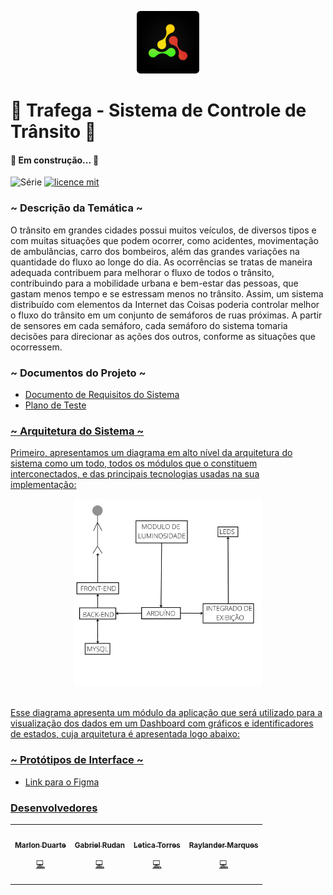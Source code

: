 <p align="center">
<img src=".github/Logotype.png" alt="LOGO" width="100"/>
</p>

# 🚗 Trafega - Sistema de Controle de Trânsito 🚦

#### 🚧 Em construção...  🚧

![Série](https://img.shields.io/badge/Trafega-Projeto%20Integrador-yellow)
[![licence mit](https://img.shields.io/badge/licence-MIT-orange.svg)]()

### ~ Descrição da Temática ~
O trânsito em grandes cidades possui muitos veículos, de diversos tipos e com muitas situações
que podem ocorrer, como acidentes, movimentação de ambulâncias, carro dos bombeiros, além das
grandes variações na quantidade do fluxo ao longe do dia. As ocorrências se tratas de maneira
adequada contribuem para melhorar o fluxo de todos o trânsito, contribuindo para a mobilidade
urbana e bem-estar das pessoas, que gastam menos tempo e se estressam menos no trânsito. Assim,
um sistema distribuído com elementos da Internet das Coisas poderia controlar melhor o fluxo do
trânsito em um conjunto de semáforos de ruas próximas. A partir de sensores em cada semáforo, cada
semáforo do sistema tomaria decisões para direcionar as ações dos outros, conforme as situações que
ocorressem.

### ~ Documentos do Projeto ~
- <a href='https://docs.google.com/document/d/1k1IceFHvfnbBH1P478gfKFBrcCz9Od0_l4Kpyl5X03Q/edit?usp=sharing'>Documento de Requisitos do Sistema
- <a href='https://docs.google.com/spreadsheets/d/16uacRwn8fJHadwd4hxm_4cdNwlsLTsZc_4txhR0OtSE/edit?usp=sharing'>Plano de Teste

### ~ Arquitetura do Sistema ~
Primeiro, apresentamos um diagrama em alto nível da arquitetura do sistema como um todo, todos os módulos 
que o constituem interconectados, e das principais tecnologias usadas na sua implementação:

<p align="center"><img src=".github/Modelo Arquitetural.png" width="300px;" alt=""/><br /><br />

Esse diagrama apresenta um módulo da aplicação que será utilizado para a visualização dos dados em
um Dashboard com gráficos e identificadores de estados, cuja arquitetura é apresentada logo abaixo:

### ~ Protótipos de Interface ~
- <a href='https://www.figma.com/file/pH6HmZMhgP12Z005THy6zH/TRAFEGA---Dashboard?node-id=0%3A1'> Link para o Figma

### Desenvolvedores
<table>
<tr>
    <td align="center"><a href="https://github.com/eletromarlon"><img src="https://avatars.githubusercontent.com/u/60488949?v=4" width="100px;" alt=""/><br /><sub><b>Marlon Duarte</b></sub></a><br /><p title="Front-End">💻</p></td>
    <td align="center"><a href="https://github.com/gabrielrudan"><img src="https://avatars.githubusercontent.com/u/84931636?v=4" width="100px;" alt=""/><br /><sub><b>Gabriel Rudan</b></sub></a><br /><p title="Front-End">💻</p></td>
    <td align="center"><a href="https://github.com/leh-torres"><img src="https://avatars.githubusercontent.com/u/78484018?v=4" width="100px;" alt=""/><br /><sub><b>Letica Torres</b></sub></a><br /><p title="Back-End">💻</p></td>
    <td align="center"><a href="https://github.com/Raylander524"><img src="https://avatars.githubusercontent.com/u/84639724?v=4" width="100px;" alt=""/><br /><sub><b>Raylander Marques</b></sub></a><br /><p title="Back-End">💻</p></td>
  </tr>
</table>
